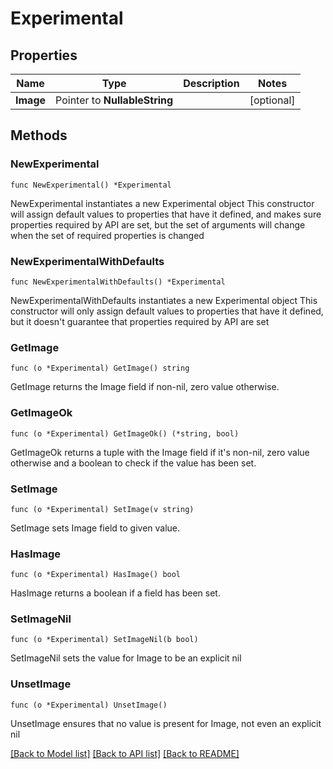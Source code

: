 # Experimental

## Properties

Name | Type | Description | Notes
------------ | ------------- | ------------- | -------------
**Image** | Pointer to **NullableString** |  | [optional] 

## Methods

### NewExperimental

`func NewExperimental() *Experimental`

NewExperimental instantiates a new Experimental object
This constructor will assign default values to properties that have it defined,
and makes sure properties required by API are set, but the set of arguments
will change when the set of required properties is changed

### NewExperimentalWithDefaults

`func NewExperimentalWithDefaults() *Experimental`

NewExperimentalWithDefaults instantiates a new Experimental object
This constructor will only assign default values to properties that have it defined,
but it doesn't guarantee that properties required by API are set

### GetImage

`func (o *Experimental) GetImage() string`

GetImage returns the Image field if non-nil, zero value otherwise.

### GetImageOk

`func (o *Experimental) GetImageOk() (*string, bool)`

GetImageOk returns a tuple with the Image field if it's non-nil, zero value otherwise
and a boolean to check if the value has been set.

### SetImage

`func (o *Experimental) SetImage(v string)`

SetImage sets Image field to given value.

### HasImage

`func (o *Experimental) HasImage() bool`

HasImage returns a boolean if a field has been set.

### SetImageNil

`func (o *Experimental) SetImageNil(b bool)`

 SetImageNil sets the value for Image to be an explicit nil

### UnsetImage
`func (o *Experimental) UnsetImage()`

UnsetImage ensures that no value is present for Image, not even an explicit nil

[[Back to Model list]](../README.md#documentation-for-models) [[Back to API list]](../README.md#documentation-for-api-endpoints) [[Back to README]](../README.md)


